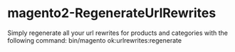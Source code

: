 # magento2-RegenerateUrlRewrites
 Simply regenerate all your url rewrites for products and categories with the following command:   bin/magento ok:urlrewrites:regenerate 
